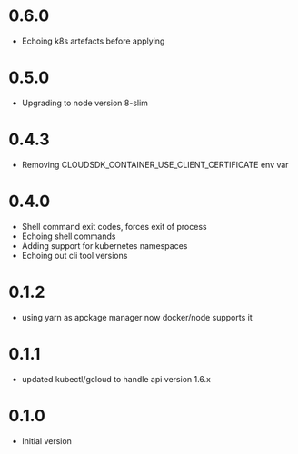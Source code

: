 # 0.6.0

- Echoing k8s artefacts before applying

# 0.5.0

- Upgrading to node version 8-slim

# 0.4.3

- Removing CLOUDSDK_CONTAINER_USE_CLIENT_CERTIFICATE env var

# 0.4.0

- Shell command exit codes, forces exit of process
- Echoing shell commands
- Adding support for kubernetes namespaces
- Echoing out cli tool versions

# 0.1.2

- using yarn as apckage manager now docker/node supports it

# 0.1.1

- updated kubectl/gcloud to handle api version 1.6.x

# 0.1.0

- Initial version